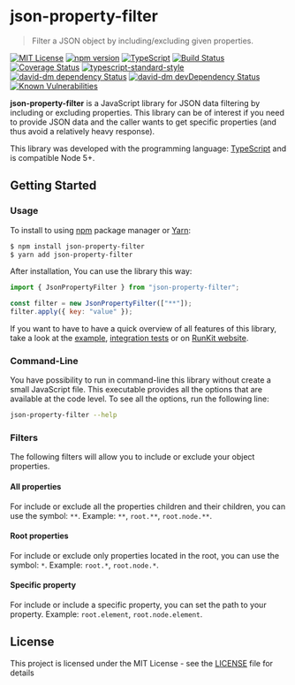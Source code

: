 # json-property-filter

> Filter a JSON object by including/excluding given properties.

[![MIT License][license-image]][license-url]
[![npm version][npmjs-image]][npmjs-url]
[![TypeScript][typescript-image]][typescript-url]
[![Build Status][travis-image]][travis-url]
[![Coverage Status][coveralls-image]][coveralls-url]
[![typescript-standard-style][standard-image]][standard-url]
[![david-dm dependency Status][david-image]][david-url]
[![david-dm devDependency Status][david-dev-dependencies-image]][david-dev-dependencies-url]
[![Known Vulnerabilities][snyk-image]][snyk-url]

**json-property-filter** is a JavaScript library for JSON data filtering by including or excluding properties. This library can be of interest if you need to provide JSON data and the caller wants to get specific properties (and thus avoid a relatively heavy response).

This library was developed with the programming language: [TypeScript](http://www.typescriptlang.org/) and is compatible Node 5+.

## Getting Started

### Usage

To install to using [npm](https://www.npmjs.com/) package manager or [Yarn](https://yarnpkg.com/):

```bash
$ npm install json-property-filter
$ yarn add json-property-filter
```

After installation, You can use the library this way:

```javascript
import { JsonPropertyFilter } from "json-property-filter";

const filter = new JsonPropertyFilter(["**"]);
filter.apply({ key: "value" });
```

If you want to have to have a quick overview of all features of this library, take a look at the [example](example), [integration tests](test/integration) or on [RunKit website](https://tonicdev.com/cyrilschumacher/json-property-filter).

### Command-Line

You have possibility to run in command-line this library without create a small JavaScript file. This executable provides all the options that are available at the code level. To see all the options, run the following line:

```bash
json-property-filter --help
```

### Filters

The following filters will allow you to include or exclude your object properties.

#### All properties

For include or exclude all the properties children and their children, you can use the symbol: `**`. Example: `**`, `root.**`, `root.node.**`.

#### Root properties

For include or exclude only properties located in the root, you can use the
symbol: `*`. Example: `root.*`, `root.node.*`.

#### Specific property

For include or include a specific property, you can set the path to your
property. Example: `root.element`, `root.node.element`.

## License

This project is licensed under the MIT License - see the [LICENSE](LICENSE) file for details

[david-dev-dependencies-image]: https://david-dm.org/cyrilschumacher/json-property-filter/dev-status.svg
[david-dev-dependencies-url]: https://david-dm.org/cyrilschumacher/json-property-filter#info=devDependencies

[david-image]: https://david-dm.org/cyrilschumacher/json-property-filter.svg
[david-url]: https://david-dm.org/cyrilschumacher/json-property-filter

[license-image]: http://img.shields.io/badge/license-MIT-blue.svg?style=flat
[license-url]: LICENSE

[npmjs-image]: https://badge.fury.io/js/json-property-filter.svg
[npmjs-url]: https://www.npmjs.com/package/json-property-filter

[standard-image]: https://img.shields.io/badge/code%20style-standard-brightgreen.svg?style=flat
[standard-url]: https://github.com/Microsoft/TypeScript/wiki/Coding-guidelines

[travis-image]: https://travis-ci.org/cyrilschumacher/json-property-filter.svg
[travis-url]: https://travis-ci.org/cyrilschumacher/json-property-filter

[typescript-image]: https://badges.frapsoft.com/typescript/code/typescript.svg?v=101
[typescript-url]: https://github.com/ellerbrock/typescript-badges/

[snyk-image]: https://snyk.io/test/github/cyrilschumacher/json-property-filter/badge.svg
[snyk-url]: https://snyk.io/test/github/cyrilschumacher/json-property-filter

[coveralls-image]: https://coveralls.io/repos/github/cyrilschumacher/json-property-filter/badge.svg?branch=develop
[coveralls-url]: https://coveralls.io/github/cyrilschumacher/json-property-filter?branch=develop